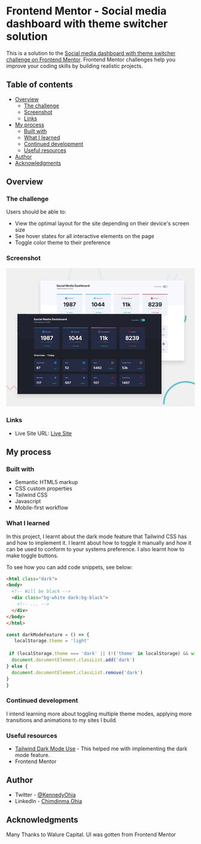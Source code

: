 # Frontend Mentor - Social media dashboard with theme switcher solution

This is a solution to the [Social media dashboard with theme switcher challenge on Frontend Mentor](https://www.frontendmentor.io/challenges/social-media-dashboard-with-theme-switcher-6oY8ozp_H). Frontend Mentor challenges help you improve your coding skills by building realistic projects. 

## Table of contents

- [Overview](#overview)
  - [The challenge](#the-challenge)
  - [Screenshot](#screenshot)
  - [Links](#links)
- [My process](#my-process)
  - [Built with](#built-with)
  - [What I learned](#what-i-learned)
  - [Continued development](#continued-development)
  - [Useful resources](#useful-resources)
- [Author](#author)
- [Acknowledgments](#acknowledgments)



## Overview

### The challenge

Users should be able to:

- View the optimal layout for the site depending on their device's screen size
- See hover states for all interactive elements on the page
- Toggle color theme to their preference

### Screenshot

![Desktop Preview of the Project](./design/desktop-preview.jpg)


### Links

- Live Site URL: [Live Site](https://kensocialdb.netlify.app)

## My process

### Built with

- Semantic HTML5 markup
- CSS custom properties
- Tailwind CSS 
- Javascript
- Mobile-first workflow



### What I learned
In this project, I learnt about the dark mode feature that Tailwind CSS has and how to implement it. I learnt about how to toggle it manually and how it can be 
used to conform to your systems preference. I also learnt how to make toggle buttons.


To see how you can add code snippets, see below:

```html
<html class="dark">
<body>
  <!-- Will be black -->
  <div class="bg-white dark:bg-black">
    <!-- ... -->
  </div>
</body>
</html>
```

```js
const darkModeFeature = () => {
   localStorage.theme = 'light'

 if (localStorage.theme === 'dark' || (!('theme' in localStorage) && window.matchMedia('(prefers-color-scheme: dark)').matches)) {
  document.documentElement.classList.add('dark')
} else {
  document.documentElement.classList.remove('dark')
}
}
```


### Continued development

I intend learning more about toggling multiple theme modes, applying more transitions and animations to my sites I build.



### Useful resources

- [Tailwind Dark Mode Use](https://tailwindcss.com/docs/dark-mode#toggling-dark-mode-manually) - This helped me with implementing the dark  mode feature.
- Frontend Mentor


## Author

- Twitter - [@KennedyOhia](https://www.twitter.com/KennedyOhia)
- LinkedIn - [Chimdinma Ohia](https://www.linkedin.com/ChimdinmaOhia)


## Acknowledgments

Many Thanks to Walure Capital. UI was gotten from Frontend Mentor
